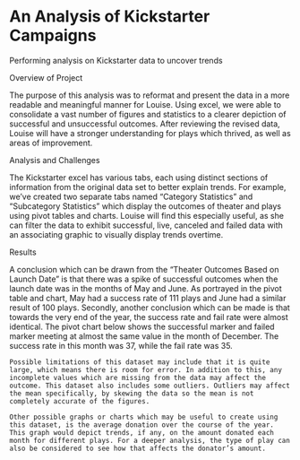 # An Analysis of Kickstarter Campaigns
Performing analysis on Kickstarter data to uncover trends

Overview of Project

  The purpose of this analysis was to reformat and present the data in a more readable and meaningful manner for Louise. Using excel, we were able to consolidate a vast number of figures and statistics to a clearer depiction of successful and unsuccessful outcomes. After reviewing the revised data, Louise will have a stronger understanding for plays which thrived, as well as areas of improvement.
  
Analysis and Challenges

  The Kickstarter excel has various tabs, each using distinct sections of information from the original data set to better explain trends. For example, we’ve created two separate tabs named “Category Statistics” and “Subcategory Statistics” which display the outcomes of theater and plays using pivot tables and charts. Louise will find this especially useful, as she can filter the data to exhibit successful, live, canceled and failed data with an associating graphic to visually display trends overtime. 

Results

  A conclusion which can be drawn from the “Theater Outcomes Based on Launch Date” is that there was a spike of successful outcomes when the launch date was in the months of May and June. As portrayed in the pivot table and chart, May had a success rate of 111 plays and June had a similar result of 100 plays. Secondly, another conclusion which can be made is that towards the very end of the year, the success rate and fail rate were almost identical. The pivot chart below shows the successful marker and failed marker meeting at almost the same value in the month of December. The success rate in this month was 37, while the fail rate was 35.

    Possible limitations of this dataset may include that it is quite large, which means there is room for error. In addition to this, any incomplete values which are missing from the data may affect the outcome. This dataset also includes some outliers. Outliers may affect the mean specifically, by skewing the data so the mean is not completely accurate of the figures.
    
    Other possible graphs or charts which may be useful to create using this dataset, is the average donation over the course of the year. This graph would depict trends, if any, on the amount donated each month for different plays. For a deeper analysis, the type of play can also be considered to see how that affects the donator’s amount.
